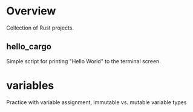 # Overview
Collection of Rust projects.

## hello_cargo
Simple script for printing "Hello World" to the terminal screen.

# variables
Practice with variable assignment, immutable vs. mutable variable types